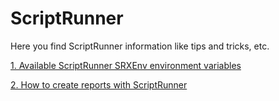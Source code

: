 # ScriptRunner
Here you find ScriptRunner information like tips and tricks, etc.

[1. Available ScriptRunner SRXEnv environment variables](https://github.com/HeikoBrenn/ScriptRunner/wiki/ScriptRunner-SRXEnv-environment-variable)

[2. How to create reports with ScriptRunner](https://github.com/HeikoBrenn/ScriptRunner/wiki/ScriptRunner-SRXEnv-environment-variable)
